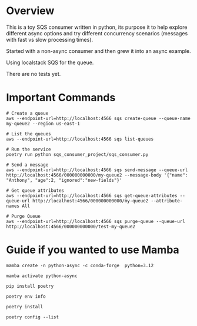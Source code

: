 # Overview
This is a toy SQS consumer written in python, its purpose it to help explore different async options and try different 
concurrency scenarios (messages with fast vs slow processing times).

Started with a non-async consumer and then grew it into an async example.

Using localstack SQS for the queue.

There are no tests yet.

# Important Commands
```
# Create a queue
aws --endpoint-url=http://localhost:4566 sqs create-queue --queue-name my-queue2 --region us-east-1

# List the queues
aws --endpoint-url=http://localhost:4566 sqs list-queues

# Run the service
poetry run python sqs_consumer_project/sqs_consumer.py

# Send a message
aws --endpoint-url=http://localhost:4566 sqs send-message --queue-url http://localhost:4566/000000000000/my-queue2 --message-body '{"name": "Anthony", "age":2, "ignored":"new-fields"}'

# Get queue attributes
aws --endpoint-url=http://localhost:4566 sqs get-queue-attributes --queue-url http://localhost:4566/000000000000/my-queue2 --attribute-names All

# Purge Queue
aws --endpoint-url=http://localhost:4566 sqs purge-queue --queue-url http://localhost:4566/000000000000/test-my-queue2
```

# Guide if you wanted to use Mamba

```
mamba create -n python-async -c conda-forge  python=3.12

mamba activate python-async

pip install poetry

poetry env info         

poetry install

poetry config --list
```